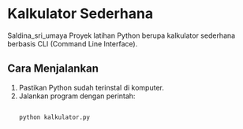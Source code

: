 # Kalkulator Sederhana
Saldina_sri_umaya
Proyek latihan Python berupa kalkulator sederhana berbasis CLI (Command Line Interface).

## Cara Menjalankan
1. Pastikan Python sudah terinstal di komputer.
2. Jalankan program dengan perintah:
   ```bash
   
   python kalkulator.py
